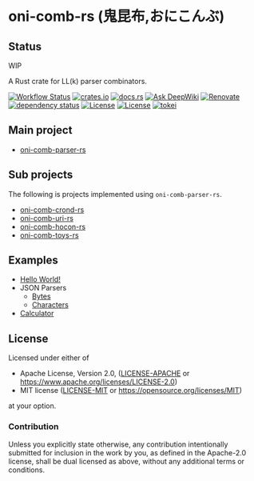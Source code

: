 # oni-comb-rs (鬼昆布,おにこんぶ)

## Status

WIP

A Rust crate for LL(k) parser combinators.

[![Workflow Status](https://github.com/j5ik2o/oni-comb-rs/workflows/ci/badge.svg)](https://github.com/j5ik2o/oni-comb-rs/actions?query=workflow%3A%22ci%22)
[![crates.io](https://img.shields.io/crates/v/oni-comb-parser-rs.svg)](https://crates.io/crates/oni-comb-parser-rs)
[![docs.rs](https://docs.rs/oni-comb-parser-rs/badge.svg)](https://docs.rs/oni-comb-parser-rs)
[![Ask DeepWiki](https://deepwiki.com/badge.svg)](https://deepwiki.com/j5ik2o/oni-comb-rs)
[![Renovate](https://img.shields.io/badge/renovate-enabled-brightgreen.svg)](https://renovatebot.com)
[![dependency status](https://deps.rs/repo/github/j5ik2o/oni-comb-rs/status.svg)](https://deps.rs/repo/github/j5ik2o/oni-comb-rs)
[![License](https://img.shields.io/badge/License-MIT-blue.svg)](https://opensource.org/licenses/MIT)
[![License](https://img.shields.io/badge/License-APACHE2.0-blue.svg)](https://opensource.org/licenses/apache-2-0)
[![tokei](https://tokei.rs/b1/github/j5ik2o/oni-comb-rs)](https://github.com/XAMPPRocky/tokei)

## Main project

- [oni-comb-parser-rs](https://github.com/j5ik2o/oni-comb-rs/tree/main/parser) 

## Sub projects

The following is projects implemented using `oni-comb-parser-rs`.

- [oni-comb-crond-rs](https://github.com/j5ik2o/oni-comb-rs/tree/main/crond/)
- [oni-comb-uri-rs](https://github.com/j5ik2o/oni-comb-rs/tree/main/uri/)
- [oni-comb-hocon-rs](https://github.com/j5ik2o/oni-comb-rs/tree/main/hocon/)
- [oni-comb-toys-rs](https://github.com/j5ik2o/oni-comb-rs/tree/main/toys/)

## Examples

- [Hello World!](https://github.com/j5ik2o/oni-comb-rs/tree/main/parser/examples/hello_world.rs)
- JSON Parsers
  - [Bytes](https://github.com/j5ik2o/oni-comb-rs/tree/main/parser/examples/json_byte.rs)
  - [Characters](https://github.com/j5ik2o/oni-comb-rs/tree/main/parser/examples/json_char.rs)
- [Calculator](https://github.com/j5ik2o/oni-comb-rs/tree/main/parser/examples/calculator.rs)

## License

Licensed under either of

* Apache License, Version 2.0, ([LICENSE-APACHE](LICENSE-APACHE) or https://www.apache.org/licenses/LICENSE-2.0)
* MIT license ([LICENSE-MIT](LICENSE-MIT) or https://opensource.org/licenses/MIT)

at your option.

### Contribution

Unless you explicitly state otherwise, any contribution intentionally submitted for inclusion in the work by you, as defined in the Apache-2.0 license, shall be dual licensed as above, without any additional terms or conditions.
